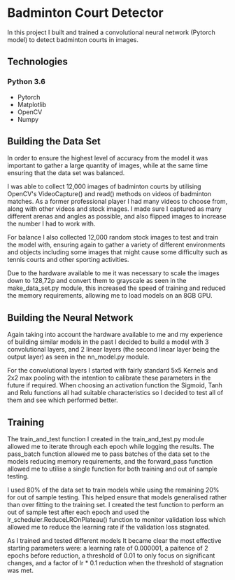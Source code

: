 # Badminton Court Detector

In this project I built and trained a convolutional neural network (Pytorch model) to detect badminton courts in images.

## Technologies
### Python 3.6
* Pytorch
* Matplotlib
* OpenCV
* Numpy

## Building the Data Set

In order to ensure the highest level of accuracy from the model it was important to gather a large quantity of images, while at the same time ensuring that the data set was balanced.

I was able to collect 12,000 images of badminton courts by utilising OpenCV's VideoCapture() and read() methods on videos of badminton matches. As a former professional player I had many videos to choose from, along with other videos and stock images. I made sure I captured as many different arenas and angles as possible, and also flipped images to increase the number I had to work with.

For balance I also collected 12,000 random stock images to test and train the model with, ensuring again to gather a variety of different environments and objects including some images that might cause some difficulty such as tennis courts and other sporting activities.

Due to the hardware available to me it was necessary to scale the images down to 128,72p and convert them to grayscale as seen in the make_data_set.py module, this increased the speed of training and reduced the memory requirements, allowing me to load models on an 8GB GPU.

## Building the Neural Network

Again taking into account the hardware available to me and my experience of building similar models in the past I decided to build a model with 3 convolutional layers, and 2 linear layers (the second linear layer being the output layer) as seen in the nn_model.py module. 

For the convolutional layers I started with fairly standard 5x5 Kernels and 2x2 max pooling with the intention to calibrate these parameters in the future if required. When choosing an activation function the Sigmoid, Tanh and Relu functions all had suitable characteristics so I decided to test all of them and see which performed better.

## Training

The train_and_test function I created in the train_and_test.py module allowed me to iterate through each epoch while logging the results. The pass_batch function allowed me to pass batches of the data set to the models reducing memory requirements, and the forward_pass function allowed me to utilise a single function for both training and out of sample testing. 

I used 80% of the data set to train models while using the remaining 20% for out of sample testing. This helped ensure that models generalised rather than over fitting to the training set. I created the test function to perform an out of sample test after each epoch and used the lr_scheduler.ReduceLROnPlateau() function to monitor validation loss which allowed me to reduce the learning rate if the validation loss stagnated. 

As I trained and tested different models It became clear the most effective starting parameters were: a learning rate of 0.000001, a paitence of 2 epochs before reduction, a threshold of 0.01 to only focus on significant changes, and a factor of lr * 0.1 reduction when the threshold of stagnation was met.
